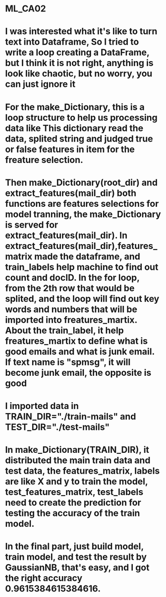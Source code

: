 # ML_CA02
# I was interested what it's  like to turn text into Dataframe, So I tried to write a loop creating a DataFrame, but I think it is not right, anything is look like chaotic, but no worry, you can just ignore it
# For the make_Dictionary, this is a loop structure to help us processing data like This dictionary read the data, splited string and judged true or false features in item for the freature selection.
# Then make_Dictionary(root_dir) and extract_features(mail_dir) both functions are features selections for model tranning, the make_Dictionary is served for extract_features(mail_dir). In extract_features(mail_dir),features_matrix made the dataframe, and train_labels help machine to find out count and docID. In the for loop, from the 2th row that would be splited, and the loop will find out key words and numbers that will be imported into freatures_martix. About the train_label, it help freatures_martix to define what is good emails and what is junk email. If text name is "spmsg", it will become junk email, the opposite is good
# I imported data in TRAIN_DIR="./train-mails" and TEST_DIR="./test-mails"
# In make_Dictionary(TRAIN_DIR), it distributed the main train data and test data, the features_matrix, labels are like X and y to train the model, test_features_matrix, test_labels need to create the prediction for testing the accuracy of the train model.
# In the final part, just build model, train model, and test the result by GaussianNB, that's easy, and I got the right accuracy 0.9615384615384616.
